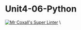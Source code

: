 # Unit4-06-Python
[![Mr Coxall's Super Linter](https://github.com/ICS3U-Programming-JaydinM/Unit4-06-Python/workflows/Mr%20Coxall's%20Super%20Linter/badge.svg)](https://github.com/ICS3U-Programming-JaydinM/Unit4-06-Python/actions/)
\
